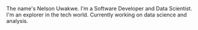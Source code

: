 The name's Nelson Uwakwe. I'm a Software Developer and Data Scientist. I'm an explorer in the tech world. Currently working on data science and analysis.
